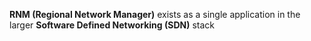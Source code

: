 **RNM (Regional Network Manager)** exists as a single application in the larger **Software Defined Networking (SDN)** stack

